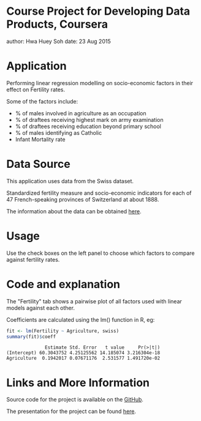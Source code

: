 Course Project for Developing Data Products, Coursera
========================================================
author: Hwa Huey Soh
date: 23 Aug 2015

Application
========================================================

Performing linear regression modelling on socio-economic factors in their effect on Fertility rates.

Some of the factors include:

- % of males involved in agriculture as an occupation
- % of draftees receiving highest mark on army examination
- % of draftees receiving education beyond primary school
- % of males identifying as Catholic
- Infant Mortality rate

Data Source
========================================================

This application uses data from the Swiss dataset.

Standardized fertility measure and socio-economic indicators for each of 47 French-speaking provinces of Switzerland at about 1888.

The information about the data can be obtained [here](https://stat.ethz.ch/R-manual/R-devel/library/datasets/html/swiss.html).

Usage
========================================================

Use the check boxes on the left panel to choose which factors to compare against fertility rates.

Code and explanation
========================================================

The "Fertility" tab shows a pairwise plot of all factors used with linear models against each other.

Coefficients are calculated using the lm() function in R, eg:




```r
fit <- lm(Fertility ~ Agriculture, swiss)
summary(fit)$coeff
```

```
              Estimate Std. Error   t value     Pr(>|t|)
(Intercept) 60.3043752 4.25125562 14.185074 3.216304e-18
Agriculture  0.1942017 0.07671176  2.531577 1.491720e-02
```

Links and More Information
========================================================

Source code for the project is available on the [GitHub](https://github.com/HwaHueySoh/DataProducts_Proj).

The presentation for the project can be found [here]().

